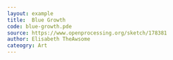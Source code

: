 ```yaml
---
layout: example
title:  Blue Growth
code: blue-growth.pde
source: https://www.openprocessing.org/sketch/178381
author: Elisabeth TheAwsome	
cateogry: Art
---
```


